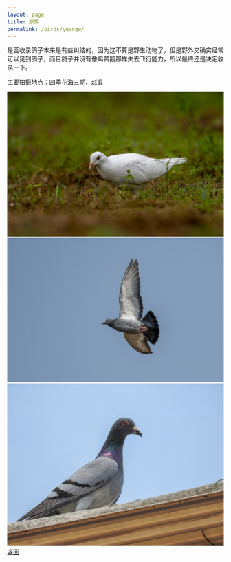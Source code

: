 ```yaml
---
layout: page
title: 原鸽
permalink: /birds/yuange/
---
```

是否收录鸽子本来是有些纠结的，因为这不算是野生动物了，但是野外又确实经常可以见到鸽子，而且鸽子并没有像鸡鸭鹅那样失去飞行能力，所以最终还是决定收录一下。

主要拍摄地点：四季花海三期、赵县

![](../picture/原鸽/DSC_3500.jpg)
![](../picture/原鸽/DSC_7843-NEF_DxO_DeepPRIME.jpg)
![](../picture/原鸽/DSCN8509.jpg)
[返回](../../)
